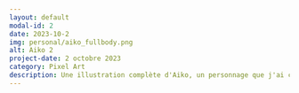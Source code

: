 ```yaml
---
layout: default
modal-id: 2
date: 2023-10-2
img: personal/aiko_fullbody.png
alt: Aiko 2
project-date: 2 octobre 2023
category: Pixel Art
description: Une illustration complète d'Aiko, un personnage que j'ai créé et conçu avec mon amie.
---
```

